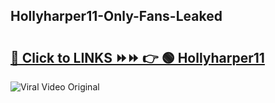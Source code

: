 
 ## Hollyharper11-Only-Fans-Leaked

# <h2><a href="https://clipsfans.com/Hollyharper11&ref=git">🔗 Click to LINKS ⏩⏩ 👉 🟢 Hollyharper11 </a></h2>

<a href="https://clipsfans.com/Hollyharper11&ref=git" rel="nofollow" data-target="animated-image.originalLink"><img src="https://i.ibb.co.com/xMMVF88/686577567.gif" alt="Viral Video Original" style="max-width: 100%; display: inline-block;" data-target="animated-image.originalImage"></a>
